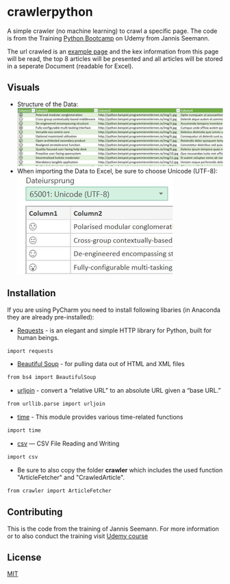 # crawlerpython

A simple crawler (no machine learning) to crawl a specific page. 
The code is from the Training [Python Bootcamp](https://www.udemy.com/course/python-bootcamp/) on Udemy from Jannis Seemann.

The url crawled is an [example page](http://python.beispiel.programmierenlernen.io/index.php) and the kex information from this page will be read, the top 8 articles will be presented and all articles will be stored in a seperate Document (readable for Excel).


## Visuals

- Structure of the Data:  
![Structure of the data](./visuals/DataStructure.JPG "Structure of the Data")  
- When importing the Data to Excel, be sure to choose Unicode (UTF-8):
![Visual 1](./visuals/ImportExcel.JPG)  


## Installation

If you are using PyCharm you need to install following libaries (in Anaconda they are already pre-installed):
- [Requests](https://docs.python-requests.org/en/master/) - is an elegant and simple HTTP library for Python, built for human beings.
```bash
import requests
```
- [Beautiful Soup](https://www.crummy.com/software/BeautifulSoup/bs4/doc/) - for pulling data out of HTML and XML files
```bash
from bs4 import BeautifulSoup
```

- [urljoin](https://docs.python.org/3/library/urllib.parse.html) - convert a “relative URL” to an absolute URL given a “base URL.”
```bash
from urllib.parse import urljoin
```
- [time](https://docs.python.org/3/library/time.html) - This module provides various time-related functions
```bash
import time
```

- [csv](https://docs.python.org/3/library/csv.html#csv.writer) — CSV File Reading and Writing
```bash
import csv
```

- Be sure to also copy the folder **crawler** which includes the used function "ArticleFetcher" and "CrawledArticle".
```bash
from crawler import ArticleFetcher
```

## Contributing
This is the code from the training of Jannis Seemann. For more information or to also conduct the training visit [Udemy course](https://www.udemy.com/course/python-bootcamp/)

## License
[MIT](https://choosealicense.com/licenses/mit/)
